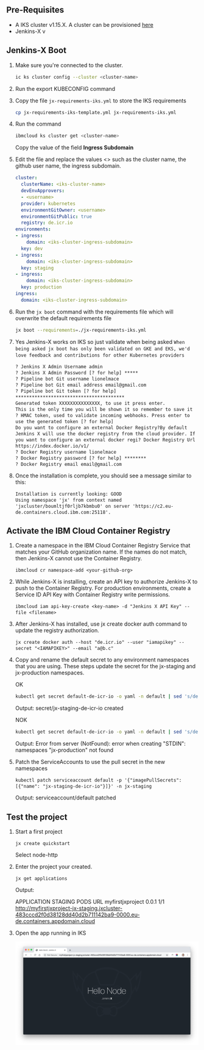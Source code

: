 
## Pre-Requisites

* A IKS cluster v1.15.X. A cluster can be provisioned [here](https://cloud.ibm.com/kubernetes/clusters)
* Jenkins-X v

## Jenkins-X Boot

1. Make sure you're connected to the cluster.
    ```sh
    ic ks cluster config --cluster <cluster-name>
    ```

1. Run the export KUBECONFIG command

1. Copy the file `jx-requirements-iks.yml` to store the IKS requirements
    ```sh
    cp jx-requirements-iks-template.yml jx-requirements-iks.yml
    ```

1. Run the command 
    ```sh
    ibmcloud ks cluster get <cluster-name>
    ```
    Copy the value of the field **Ingress Subdomain**

1. Edit the file and replace the values <> such as the cluster name, the github user name, the ingress subdomain.

    ```yml
    cluster:
      clusterName: <iks-cluster-name>
      devEnvApprovers:
      - <username>
      provider: kubernetes
      environmentGitOwner: <username>
      environmentGitPublic: true
      registry: de.icr.io
    environments:
    - ingress:
        domain: <iks-cluster-ingress-subdomain>
      key: dev
    - ingress:
        domain: <iks-cluster-ingress-subdomain>
      key: staging
    - ingress:
        domain: <iks-cluster-ingress-subdomain>
      key: production
    ingress:
      domain: <iks-cluster-ingress-subdomain>
    ```

1. Run the `jx boot` command with the requirements file which will overwrite the default requirements file
    ```sh
    jx boot --requirements=./jx-requirements-iks.yml
    ```

1. Yes Jenkins-X works on IKS so just validate when being asked 
    ```When being asked jx boot has only been validated on GKE and EKS, we'd love feedback and contributions for other Kubernetes providers```

    ```
    ? Jenkins X Admin Username admin
    ? Jenkins X Admin Password [? for help] *****
    ? Pipeline bot Git username lionelmace
    ? Pipeline bot Git email address email@gmail.com
    ? Pipeline bot Git token [? for help] ****************************************
    Generated token XXXXXXXXXXXXXXX, to use it press enter.
    This is the only time you will be shown it so remember to save it
    ? HMAC token, used to validate incoming webhooks. Press enter to use the generated token [? for help]
    Do you want to configure an external Docker Registry?By default Jenkins X will use the docker registry from the cloud provider. If you want to configure an external docker regi? Docker Registry Url https://index.docker.io/v1/
    ? Docker Registry username lionelmace
    ? Docker Registry password [? for help] ********
    ? Docker Registry email email@gmail.com
    ```

1. Once the installation is complete, you should see a message similar to this:

    ```
    Installation is currently looking: GOOD
    Using namespace 'jx' from context named 'jxcluster/boumltjf0rljb7kbmbu0' on server 'https://c2.eu-de.containers.cloud.ibm.com:25118'.
    ```

## Activate the IBM Cloud Container Registry

1. Create a namespace in the IBM Cloud Container Registry Service that matches your GitHub organization name. If the names do not match, then Jenkins-X cannot use the Container Registry.
    
    ```
    ibmcloud cr namespace-add <your-github-org>
    ```

1. While Jenkins-X is installing, create an API key to authorize Jenkins-X to push to the Container Registry. For production environments, create a Service ID API Key with Container Registry write permissions.

    ```
    ibmcloud iam api-key-create <key-name> -d "Jenkins X API Key" --file <filename>
    ```

1. After Jenkins-X has installed, use jx create docker auth command to update the registry authorization.

    ```
    jx create docker auth --host "de.icr.io" --user "iamapikey" --secret "<IAMAPIKEY>" --email "a@b.c"
    ```

1. Copy and rename the default secret to any environment namespaces that you are using. These steps update the secret for the jx-staging and jx-production namespaces.

    OK
    ```sh
    kubectl get secret default-de-icr-io -o yaml -n default | sed 's/default/jx-staging/g' | kubectl -n jx-staging create -f -
    ```
    Output:
    secret/jx-staging-de-icr-io created

    NOK
    ```sh
    kubectl get secret default-de-icr-io -o yaml -n default | sed 's/default/jx-production/g' | kubectl -n jx-production create -f -
    ```
    Output:
    Error from server (NotFound): error when creating "STDIN": namespaces "jx-production" not found

1. Patch the ServiceAccounts to use the pull secret in the new namespaces

    ```
    kubectl patch serviceaccount default -p '{"imagePullSecrets": [{"name": "jx-staging-de-icr-io"}]}' -n jx-staging
    ```
    Output:
    serviceaccount/default patched

## Test the project

1. Start a first project
    ```
    jx create quickstart
    ```
    Select node-http

1. Enter the project your created.
    ```
    jx get applications
    ```
    Output:

    APPLICATION      STAGING PODS URL
    myfirstjxproject 0.0.1   1/1  http://myfirstjxproject-jx-staging.jxcluster-483cccd2f0d38128dd40d2b711142ba9-0000.eu-de.containers.appdomain.cloud

1. Open the app running in IKS 

    ![](./images/jx-iks-app.png)